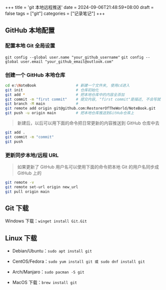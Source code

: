 +++
title = 'git 本地远程推送'
date = 2024-09-06T21:48:59+08:00
draft = false
tags = ["git"]
categories = ["记录笔记"]
+++

## GitHub 本地配置

### 配置本地 Git 全局设置
<!--more-->
`git config --global user.name "your_github_username"`
`git config --global user.email "your_github_email@outlook.com"`

### 创建一个 GitHub 本地仓库

```bash
cd e:\NoteBook                  # 新建一个文件夹, 使用cd进入
git init                        # 仓库初始化
git add *                       # 把本地仓库中的内容全添加
git commit -m "first commit"    # 提交内容, "first commit"是描述, 不会写就随便填
git branch -M main              # 
git remote add origin git@github.com:RestorerOfTheWorld/NoteBook.git
git push -u origin main         # 把本地仓库推送到GitHub仓库上
```

> 新建后，以后可以用下面的命令把日常更新的内容推送到 GitHub 仓库中去

```bash
git add . 
git commit -m "commit"
git push
```

### 更新同步本地/远程 URL

> 如果更新了 GitHub 用户名可以使用下面的命令把本地 Git 的用户名同步成 GitHub 上的

```bash
git remote -v
git remote set-url origin new_url
git pull origin main
```

## Git 下载

Windows 下载：`winget install Git.Git`

## Linux 下载

- Debian/Ubuntu：`sudo apt install git`

- CentOS/Fedora：`sudo yum install git 或 sudo dnf install git`

- Arch/Manjaro：`sudo pacman -S git`

- MacOS 下载：`brew install git`
